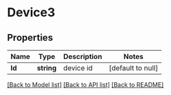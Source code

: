 # Device3

## Properties
Name | Type | Description | Notes
------------ | ------------- | ------------- | -------------
**Id** | **string** | device id | [default to null]

[[Back to Model list]](../README.md#documentation-for-models) [[Back to API list]](../README.md#documentation-for-api-endpoints) [[Back to README]](../README.md)



